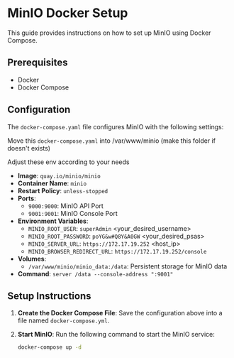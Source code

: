 # MinIO Docker Setup

This guide provides instructions on how to set up MinIO using Docker Compose.

## Prerequisites

- Docker
- Docker Compose

## Configuration

The `docker-compose.yaml` file configures MinIO with the following settings:

Move this `docker-compose.yaml` into /var/www/minio (make this folder if doesn't exists)

Adjust these env according to your needs

- **Image**: `quay.io/minio/minio`
- **Container Name**: `minio`
- **Restart Policy**: `unless-stopped`
- **Ports**:
  - `9000:9000`: MinIO API Port
  - `9001:9001`: MinIO Console Port
- **Environment Variables**:
  - `MINIO_ROOT_USER`: `superAdmin` <your_desired_username>
  - `MINIO_ROOT_PASSWORD`: `poYG&w#Q8Y&A0GW` <your_desired_psas>
  - `MINIO_SERVER_URL`: `https://172.17.19.252` <host_ip>
  - `MINIO_BROWSER_REDIRECT_URL`: `https://172.17.19.252/console`
- **Volumes**:
  - `/var/www/minio/minio_data:/data`: Persistent storage for MinIO data
- **Command**: `server /data --console-address ":9001"`

## Setup Instructions

1. **Create the Docker Compose File**:
   Save the configuration above into a file named `docker-compose.yml`.

2. **Start MinIO**:
   Run the following command to start the MinIO service:
   ```bash
   docker-compose up -d

